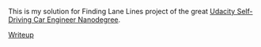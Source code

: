 This is my solution for Finding Lane Lines project of the great [Udacity Self-Driving Car Engineer Nanodegree](https://www.udacity.com/course/self-driving-car-engineer-nanodegree--nd013).

[Writeup](doc/writeup.md)
